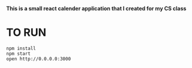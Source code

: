 
#### This is a small react calender application that I created for my CS class

# TO RUN
```
npm install
npm start
open http://0.0.0.0:3000
```
